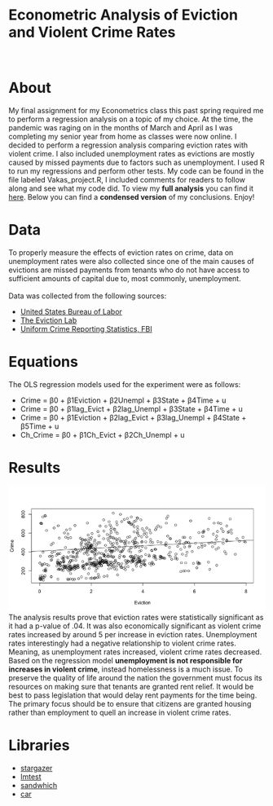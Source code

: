 # Econometric Analysis of Eviction and Violent Crime Rates 
<br>

# About
My final assignment for my Econometrics class this past spring required me to perform a regression analysis on a topic of my choice. At the time, the pandemic was raging on in the months of March and April as I was completing my senior year from home as classes were now online. I decided to perform a regression analysis comparing eviction rates with violent crime. I also included unemployment rates as evictions are mostly caused by missed payments due to factors such as unemployment. I used R to run my regressions and perform other tests. My code can be found in the file labeled Vakas_project.R, I included comments for readers to follow along and see what my code did. To view my <b>full analysis</b> you can find it <a href="https://vakas-786.github.io/Regression-Analysis-Eviction-and-Crime-Rates/Econometrics%20Final%20Paper.pdf">here</a>. Below you can find a <b>condensed version</b> of my conclusions. Enjoy!

# Data 
To properly measure the effects of eviction rates on crime, data on unemployment rates were also collected since one of the main causes of evictions are missed payments from tenants who do not have access to sufficient amounts of capital due to, most commonly, unemployment.<br></br>
Data was collected from the following sources:
* <a href="https://www.bls.gov/">United States Bureau of Labor</a>
* <a href="https://evictionlab.org/">The Eviction Lab</a>
* <a href="https://www.ucrdatatool.gov/Search/Crime/State/RunCrimeStatebyState.cfm">Uniform Crime Reporting Statistics, FBI</a>

# Equations 
The OLS regression models used for the experiment were as follows:

* Crime = β0 + β1Eviction + β2Unempl + β3State + β4Time + u
* Crime = β0 + β1lag_Evict + β2lag_Unempl + β3State + β4Time + u
* Crime = β0 + β1Eviction + β2lag_Evict + β3lag_Unempl + β4State + β5Time + u
* Ch_Crime = β0 + β1Ch_Evict + β2Ch_Unempl + u

# Results 
<img src="/graphs/Regression Evic, Unempl, Crime.png" />
The analysis results prove that eviction rates were statistically significant as it had a p-value of .04. It was also economically significant as violent crime rates increased by around 5 per increase in eviction rates. Unemployment rates interestingly had a negative relationship to violent crime rates. Meaning, as unemployment rates increased, violent crime rates decreased. Based on the regression model <b>unemployment is not responsible for increases in violent crime</b>, instead homelessness is a much issue. To preserve the quality of life around the nation the government must focus its resources on making sure that tenants are granted rent relief. It would be best to pass legislation that would delay rent payments for the time being. The primary focus should be to ensure that citizens are granted housing rather than employment to quell an increase in violent crime rates.


# Libraries 
* <a href="https://www.rdocumentation.org/packages/stargazer/versions/5.2.2/topics/stargazer">stargazer<a/>
* <a href="https://www.rdocumentation.org/packages/lmtest/versions/0.9-38">lmtest</a>
* <a href="https://cran.r-project.org/web/packages/sandwich/index.html">sandwhich</a>
* <a href="https://cran.r-project.org/web/packages/car/index.html">car</a>
